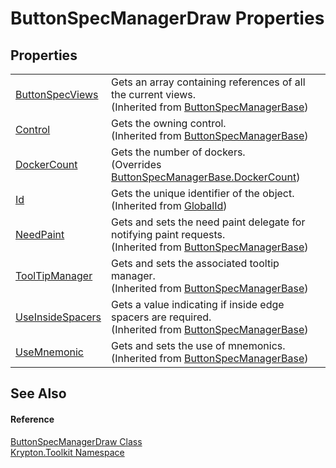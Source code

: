 # ButtonSpecManagerDraw Properties




## Properties
<table>
<tr>
<td><a href="559c2c50-81bf-10b8-7e4c-7b7527227d1d.md">ButtonSpecViews</a></td>
<td>Gets an array containing references of all the current views.<br />(Inherited from <a href="144ff6cf-1b90-8f91-5d2f-e5ae803559b0.md">ButtonSpecManagerBase</a>)</td></tr>
<tr>
<td><a href="fe1f3c58-d4dc-ca75-48fd-46bd72d55ffd.md">Control</a></td>
<td>Gets the owning control.<br />(Inherited from <a href="144ff6cf-1b90-8f91-5d2f-e5ae803559b0.md">ButtonSpecManagerBase</a>)</td></tr>
<tr>
<td><a href="169ef253-8d66-86f0-a4c6-8bf37b2c4fa6.md">DockerCount</a></td>
<td>Gets the number of dockers.<br />(Overrides <a href="c0ef9cb7-cf5c-7e55-c264-23e8fe6e3a9e.md">ButtonSpecManagerBase.DockerCount</a>)</td></tr>
<tr>
<td><a href="71a6846f-bfb6-fb58-b361-6b43ae0583a8.md">Id</a></td>
<td>Gets the unique identifier of the object.<br />(Inherited from <a href="9ef2ca3a-e03e-8927-105a-2f9a6fbdf849.md">GlobalId</a>)</td></tr>
<tr>
<td><a href="1da727af-636c-2c67-8cbc-8c535710fe66.md">NeedPaint</a></td>
<td>Gets and sets the need paint delegate for notifying paint requests.<br />(Inherited from <a href="144ff6cf-1b90-8f91-5d2f-e5ae803559b0.md">ButtonSpecManagerBase</a>)</td></tr>
<tr>
<td><a href="85e4eb4f-05f5-37bd-2ccb-d0654016bcaf.md">ToolTipManager</a></td>
<td>Gets and sets the associated tooltip manager.<br />(Inherited from <a href="144ff6cf-1b90-8f91-5d2f-e5ae803559b0.md">ButtonSpecManagerBase</a>)</td></tr>
<tr>
<td><a href="5dd75629-31da-9d60-85c9-a1ad8d005b27.md">UseInsideSpacers</a></td>
<td>Gets a value indicating if inside edge spacers are required.<br />(Inherited from <a href="144ff6cf-1b90-8f91-5d2f-e5ae803559b0.md">ButtonSpecManagerBase</a>)</td></tr>
<tr>
<td><a href="add5689e-ecd0-f131-8c6b-522c87afffff.md">UseMnemonic</a></td>
<td>Gets and sets the use of mnemonics.<br />(Inherited from <a href="144ff6cf-1b90-8f91-5d2f-e5ae803559b0.md">ButtonSpecManagerBase</a>)</td></tr>
</table>

## See Also


#### Reference
<a href="4440b6f1-9969-0722-66ab-7457830e99d1.md">ButtonSpecManagerDraw Class</a>  
<a href="79d2eac2-21f4-54ff-7552-b20c33c30600.md">Krypton.Toolkit Namespace</a>  
